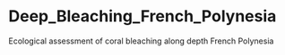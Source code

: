 # Deep_Bleaching_French_Polynesia
Ecological assessment of coral bleaching along depth French Polynesia 
